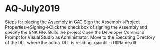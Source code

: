 # AQ-July2019
Steps for placing the Assembly in GAC
Sign the Assembly->Project Properties->Signing->Click the check box of signing the Assembly and specify the SNK File.
Build the project
Open the Developer Command Prompt for Visual Studio as Administrator. 
Move to the Executing Directory of the DLL where the actual DLL is residing. 
gacutil -i DllName.dll
